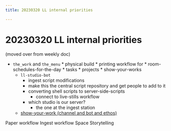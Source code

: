 ```yaml
---
title: 20230320 LL internal priorities

---
```


# 20230320 LL internal priorities
(moved over from weekly doc)
* `the_work` and `the_menu`
        * physical build
        * printing workflow for
            * room-schedules-for-the-day
            * tasks
            * projects
            * show-your-works
    * `ll-studio-bot`
        * ingest script modifications
        * make this the central script repository and get people to add to it
        * converting shell scripts to server-side-scripts
            * connect to live-stills workflow 
        * which studio is our server?
            * the one at the ingest station
    * [show-your-work (channel and bot and ethos)](/ZmhuFx61SOyFww-zlqt19w)



Paper workflow 
Ingest workflow 
Space
Storytelling
